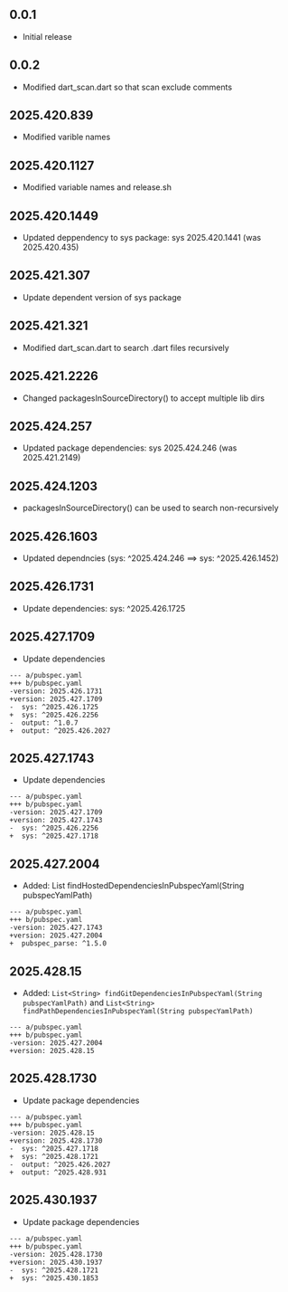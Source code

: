 ## 0.0.1

- Initial release

## 0.0.2

- Modified dart_scan.dart so that scan exclude comments

## 2025.420.839

- Modified varible names

## 2025.420.1127

- Modified variable names and release.sh

## 2025.420.1449

- Updated deppendency to sys package: sys 2025.420.1441 (was 2025.420.435)

## 2025.421.307

- Update dependent version of sys package

## 2025.421.321

- Modified dart_scan.dart to search .dart files recursively

## 2025.421.2226

- Changed packagesInSourceDirectory() to accept multiple lib dirs

## 2025.424.257

- Updated package dependencies: sys 2025.424.246 (was 2025.421.2149)

## 2025.424.1203

- packagesInSourceDirectory() can be used to search non-recursively

## 2025.426.1603

- Updated dependncies (sys: ^2025.424.246 ==> sys: ^2025.426.1452)

## 2025.426.1731

- Update dependencies: sys: ^2025.426.1725

## 2025.427.1709

- Update dependencies

```
--- a/pubspec.yaml
+++ b/pubspec.yaml
-version: 2025.426.1731
+version: 2025.427.1709
-  sys: ^2025.426.1725
+  sys: ^2025.426.2256
-  output: ^1.0.7
+  output: ^2025.426.2027
```

## 2025.427.1743

- Update dependencies

```
--- a/pubspec.yaml
+++ b/pubspec.yaml
-version: 2025.427.1709
+version: 2025.427.1743
-  sys: ^2025.426.2256
+  sys: ^2025.427.1718
```

## 2025.427.2004

- Added: List<String> findHostedDependenciesInPubspecYaml(String pubspecYamlPath)

```
--- a/pubspec.yaml
+++ b/pubspec.yaml
-version: 2025.427.1743
+version: 2025.427.2004
+  pubspec_parse: ^1.5.0
```

## 2025.428.15

- Added: `List<String> findGitDependenciesInPubspecYaml(String pubspecYamlPath)` and `List<String> findPathDependenciesInPubspecYaml(String pubspecYamlPath)`

```
--- a/pubspec.yaml
+++ b/pubspec.yaml
-version: 2025.427.2004
+version: 2025.428.15
```

## 2025.428.1730

- Update package dependencies

```
--- a/pubspec.yaml
+++ b/pubspec.yaml
-version: 2025.428.15
+version: 2025.428.1730
-  sys: ^2025.427.1718
+  sys: ^2025.428.1721
-  output: ^2025.426.2027
+  output: ^2025.428.931
```

## 2025.430.1937

- Update package dependencies

```
--- a/pubspec.yaml
+++ b/pubspec.yaml
-version: 2025.428.1730
+version: 2025.430.1937
-  sys: ^2025.428.1721
+  sys: ^2025.430.1853
```
